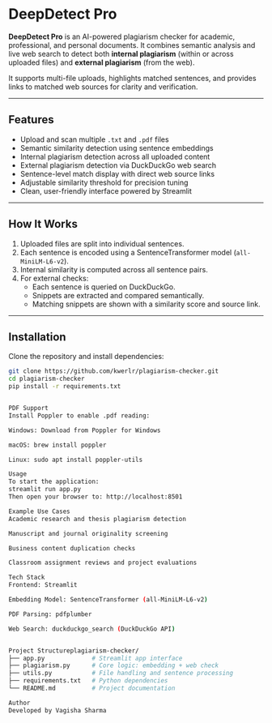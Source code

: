 # DeepDetect Pro

**DeepDetect Pro** is an AI-powered plagiarism checker for academic, professional, and personal documents. It combines semantic analysis and live web search to detect both **internal plagiarism** (within or across uploaded files) and **external plagiarism** (from the web).

It supports multi-file uploads, highlights matched sentences, and provides links to matched web sources for clarity and verification.

---

## Features

- Upload and scan multiple `.txt` and `.pdf` files
- Semantic similarity detection using sentence embeddings
- Internal plagiarism detection across all uploaded content
- External plagiarism detection via DuckDuckGo web search
- Sentence-level match display with direct web source links
- Adjustable similarity threshold for precision tuning
- Clean, user-friendly interface powered by Streamlit

---

## How It Works

1. Uploaded files are split into individual sentences.
2. Each sentence is encoded using a SentenceTransformer model (`all-MiniLM-L6-v2`).
3. Internal similarity is computed across all sentence pairs.
4. For external checks:
   - Each sentence is queried on DuckDuckGo.
   - Snippets are extracted and compared semantically.
   - Matching snippets are shown with a similarity score and source link.

---

## Installation

Clone the repository and install dependencies:

```bash
git clone https://github.com/kwerlr/plagiarism-checker.git
cd plagiarism-checker
pip install -r requirements.txt


PDF Support
Install Poppler to enable .pdf reading:

Windows: Download from Poppler for Windows

macOS: brew install poppler

Linux: sudo apt install poppler-utils

Usage
To start the application:
streamlit run app.py
Then open your browser to: http://localhost:8501

Example Use Cases
Academic research and thesis plagiarism detection

Manuscript and journal originality screening

Business content duplication checks

Classroom assignment reviews and project evaluations

Tech Stack
Frontend: Streamlit

Embedding Model: SentenceTransformer (all-MiniLM-L6-v2)

PDF Parsing: pdfplumber

Web Search: duckduckgo_search (DuckDuckGo API)


Project Structureplagiarism-checker/
├── app.py             # Streamlit app interface
├── plagiarism.py      # Core logic: embedding + web check
├── utils.py           # File handling and sentence processing
├── requirements.txt   # Python dependencies
└── README.md          # Project documentation

Author
Developed by Vagisha Sharma
